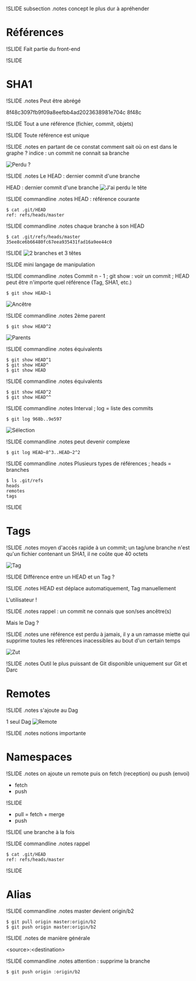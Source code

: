 !SLIDE subsection
.notes concept le plus dur à apréhender

# Références #

!SLIDE
Fait partie du front-end

!SLIDE
# SHA1

!SLIDE
.notes Peut être abrégé

8f48c3097fb9f09a8eefbb4ad2023638981e704c
8f48c

!SLIDE
Tout a une référence (fichier, commit, objets)

!SLIDE
Toute référence est unique

!SLIDE
.notes en partant de ce constat comment sait où on est dans le graphe ? indice : un commit ne connait sa branche

![Perdu ?](perdu.gif)

!SLIDE
.notes Le HEAD : dernier commit d'une branche

HEAD : dernier commit d'une branche
![J'ai perdu le tête](tete.gif)

!SLIDE commandline
.notes HEAD : référence courante

	$ cat .git/HEAD
	ref: refs/heads/master

!SLIDE commandline
.notes chaque branche à son HEAD

	$ cat .git/refs/heads/master
	35ee8ce6b66480fc67eea935431fad16a9ee44c0

!SLIDE
![2 branches et 3 têtes](tetes.svg)

!SLIDE
mini langage de manipulation

!SLIDE commandline
.notes Commit n - 1 ; git show : voir un commit ; HEAD peut être n'importe quel référence (Tag, SHA1, etc.)

	$ git show HEAD~1

![Ancêtre](ancetre.svg)

!SLIDE commandline
.notes 2ème parent

	$ git show HEAD^2

![Parents](parents.svg)

!SLIDE commandline
.notes équivalents

	$ git show HEAD^1
	$ git show HEAD^
	$ git show HEAD

!SLIDE commandline
.notes équivalents

	$ git show HEAD^2
	$ git show HEAD^^

!SLIDE commandline
.notes Interval ; log = liste des commits

	$ git log 968b..9e597

![Sélection](selection.svg)

!SLIDE commandline
.notes peut devenir complexe

	$ git log HEAD~8^3..HEAD~2^2

!SLIDE commandline
.notes Plusieurs types de références ; heads = branches

	$ ls .git/refs
	heads
	remotes
	tags

!SLIDE
# Tags

!SLIDE
.notes moyen d'accès rapide à un commit; un tag/une branche n'est qu'un fichier contenant un SHA1, il ne coûte que 40 octets

![Tag](tag.svg)

!SLIDE
Différence entre un HEAD et un Tag ?

!SLIDE
.notes HEAD est déplace automatiquement, Tag manuellement

L'utilisateur !

!SLIDE
.notes rappel : un commit ne connais que son/ses ancêtre(s)

Mais le Dag ?

!SLIDE
.notes une référence est perdu à jamais, il y a un ramasse miette qui supprime toutes les références inacessibles au bout d'un certain temps

![Zut](luke.gif)

!SLIDE
.notes Outil le plus puissant de Git disponible uniquement sur Git et Darc

# Remotes

!SLIDE
.notes s'ajoute au Dag

1 seul Dag
![Remote](remote.svg)

!SLIDE
.notes notions importante

# Namespaces

!SLIDE
.notes on ajoute un remote puis on fetch (reception) ou push (envoi)

  * fetch
  * push

!SLIDE
  * pull = fetch + merge
  * push

!SLIDE
une branche à la fois

!SLIDE commandline
.notes rappel

	$ cat .git/HEAD
	ref: refs/heads/master

!SLIDE
# Alias

!SLIDE commandline
.notes master devient origin/b2

	$ git pull origin master:origin/b2
	$ git push origin master:origin/b2

!SLIDE
.notes de manière générale

\<source\>:\<destination\>

!SLIDE commandline
.notes attention : supprime la branche

	$ git push origin :origin/b2

